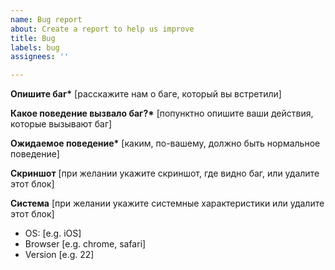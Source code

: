 ```yaml
---
name: Bug report
about: Create a report to help us improve
title: Bug
labels: bug
assignees: ''

---
```


**Опишите баг\***
[расскажите нам о баге, который вы встретили]

**Какое поведение вызвало баг?\***
[попунктно опишите ваши действия, которые вызывают баг]

**Ожидаемое поведение\***
[каким, по-вашему, должно быть нормальное поведение]

**Скриншот**
[при желании укажите скриншот, где видно баг, или удалите этот блок]

**Система**
[при желании укажите системные характеристики или удалите этот блок]
 - OS: [e.g. iOS]
 - Browser [e.g. chrome, safari]
 - Version [e.g. 22]
